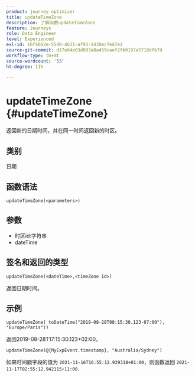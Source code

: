 ```yaml
---
product: journey optimizer
title: updateTimeZone
description: 了解函数updateTimeZone
feature: Journeys
role: Data Engineer
level: Experienced
exl-id: 1bf4662e-55d0-4631-af93-1430ec7ed7e2
source-git-commit: d17e64e03d093a8a459caef2fb0197a5710dfb7d
workflow-type: tm+mt
source-wordcount: '53'
ht-degree: 11%

---
```


# updateTimeZone {#updateTimeZone}

返回新的日期时间，并在同一时间返回新的时区。

## 类别

日期

## 函数语法

`updateTimeZone(<parameters>)`

## 参数

* 时区id:字符串
* dateTime

## 签名和返回的类型

`updateTimeZone(<dateTime>,<timeZone id>)`

返回日期时间。

## 示例

`updateTimeZone( toDateTime("2019-08-28T08:15:30.123-07:00"), "Europe/Paris"))`

返回2019-08-28T17:15:30.123+02:00。

<!--`updateTimeZone( toDateTime("2019-08-28T08:15:30.123-07:00"), toTimeZone("Europe/Paris")))`
Returns "2019-08-28T17:15:30.123+02:00".-->

`updateTimeZone(@{MyExpEvent.timestamp}, "Australia/Sydney")`

如果时间戳字段的值为 `2021-11-16T16:55:12.939318+01:00`，则函数返回 `2021-11-17T02:55:12.942115+11:00`.
